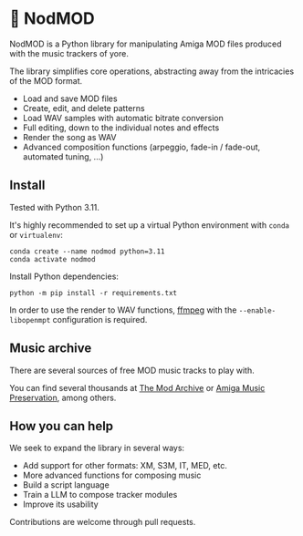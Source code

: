 # 🎹 NodMOD

NodMOD is a Python library for manipulating Amiga MOD files produced with the music trackers of yore.

The library simplifies core operations, abstracting away from the intricacies of the MOD format.

 * Load and save MOD files
 * Create, edit, and delete patterns
 * Load WAV samples with automatic bitrate conversion
 * Full editing, down to the individual notes and effects
 * Render the song as WAV
 * Advanced composition functions (arpeggio, fade-in / fade-out, automated tuning, ...)

## Install

Tested with Python 3.11.

It's highly recommended to set up a virtual Python environment with `conda` or `virtualenv`:
```
conda create --name nodmod python=3.11
conda activate nodmod
```

Install Python dependencies:
```
python -m pip install -r requirements.txt
```

In order to use the render to WAV functions, [ffmpeg](https://ffmpeg.org/download.html) with the `--enable-libopenmpt` configuration is required.

## Music archive

There are several sources of free MOD music tracks to play with.

You can find several thousands at [The Mod Archive](https://modarchive.org/) or [Amiga Music Preservation](https://amp.dascene.net/), among others.

## How you can help

We seek to expand the library in several ways:

 * Add support for other formats: XM, S3M, IT, MED, etc.
 * More advanced functions for composing music
 * Build a script language
 * Train a LLM to compose tracker modules
 * Improve its usability

Contributions are welcome through pull requests.
